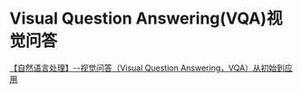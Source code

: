 # Visual Question Answering(VQA)视觉问答

[【自然语言处理】--视觉问答（Visual Question Answering，VQA）从初始到应用](https://blog.csdn.net/LHWorldBlog/article/details/81124981)

